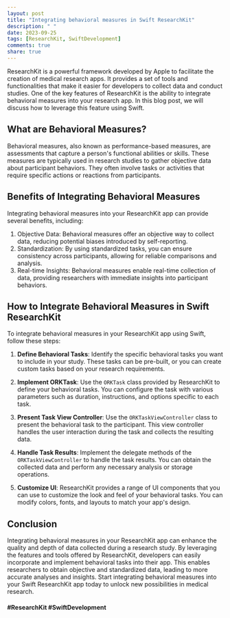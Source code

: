 ```yaml
---
layout: post
title: "Integrating behavioral measures in Swift ResearchKit"
description: " "
date: 2023-09-25
tags: [ResearchKit, SwiftDevelopment]
comments: true
share: true
---
```


ResearchKit is a powerful framework developed by Apple to facilitate the creation of medical research apps. It provides a set of tools and functionalities that make it easier for developers to collect data and conduct studies. One of the key features of ResearchKit is the ability to integrate behavioral measures into your research app. In this blog post, we will discuss how to leverage this feature using Swift.

## What are Behavioral Measures?

Behavioral measures, also known as performance-based measures, are assessments that capture a person's functional abilities or skills. These measures are typically used in research studies to gather objective data about participant behaviors. They often involve tasks or activities that require specific actions or reactions from participants.

## Benefits of Integrating Behavioral Measures

Integrating behavioral measures into your ResearchKit app can provide several benefits, including:

1. Objective Data: Behavioral measures offer an objective way to collect data, reducing potential biases introduced by self-reporting.
2. Standardization: By using standardized tasks, you can ensure consistency across participants, allowing for reliable comparisons and analysis.
3. Real-time Insights: Behavioral measures enable real-time collection of data, providing researchers with immediate insights into participant behaviors.

## How to Integrate Behavioral Measures in Swift ResearchKit

To integrate behavioral measures in your ResearchKit app using Swift, follow these steps:

1. **Define Behavioral Tasks**: Identify the specific behavioral tasks you want to include in your study. These tasks can be pre-built, or you can create custom tasks based on your research requirements.

2. **Implement ORKTask**: Use the `ORKTask` class provided by ResearchKit to define your behavioral tasks. You can configure the task with various parameters such as duration, instructions, and options specific to each task.

3. **Present Task View Controller**: Use the `ORKTaskViewController` class to present the behavioral task to the participant. This view controller handles the user interaction during the task and collects the resulting data.

4. **Handle Task Results**: Implement the delegate methods of the `ORKTaskViewController` to handle the task results. You can obtain the collected data and perform any necessary analysis or storage operations.

5. **Customize UI**: ResearchKit provides a range of UI components that you can use to customize the look and feel of your behavioral tasks. You can modify colors, fonts, and layouts to match your app's design.

## Conclusion

Integrating behavioral measures in your ResearchKit app can enhance the quality and depth of data collected during a research study. By leveraging the features and tools offered by ResearchKit, developers can easily incorporate and implement behavioral tasks into their app. This enables researchers to obtain objective and standardized data, leading to more accurate analyses and insights. Start integrating behavioral measures into your Swift ResearchKit app today to unlock new possibilities in medical research.

#### #ResearchKit #SwiftDevelopment